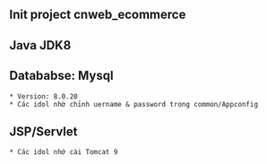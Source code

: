 ## Init project cnweb_ecommerce

## Java JDK8

## Datababse: Mysql
    * Version: 8.0.20
    * Các idol nhớ chỉnh uername & password trong common/Appconfig

## JSP/Servlet
    * Các idol nhớ cài Tomcat 9